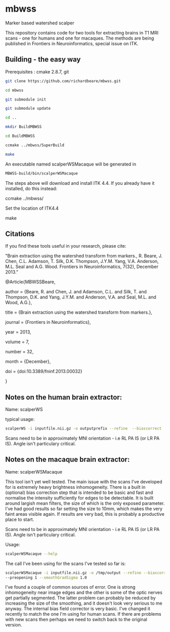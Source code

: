 mbwss
=====

Marker based watershed scalper

This repository contains code for two tools for extracting brains in
T1 MRI scans - one for humans and one for macaques. The methods are
being published in Frontiers in Neuroinformatics, special issue on
ITK.


Building - the easy way
--------

Prerequisites : cmake 2.8.7, git

```bash
git clone https://github.com/richardbeare/mbwss.git

cd mbwss

git submodule init

git submodule update
```

```bash
cd ..

mkdir BuildMBWSS

cd BuildMBWSS

ccmake ../mbwss/SuperBuild

make
```

An executable named scalperWSMacaque will be generated in 

```bash
MBWSS-build/bin/scalperWSMacaque
```

The steps above will download and install ITK 4.4. If you already
have it installed, do this instead:

ccmake ../mbwss/

Set the location of ITK4.4

make

Citations
---------

If you find these tools useful in your research, please cite:

"Brain extraction using the watershed transform from markers., R. Beare, J. Chen, C.L. Adamson, T. Silk, D.K. Thompson, J.Y.M. Yang, V.A. Anderson, M.L. Seal and A.G. Wood. Frontiers in Neuroinformatics, 7(32), December 2013."


@Article{MBWSSBeare,

  author =       {Beare, R. and Chen, J. and Adamson, C.L. and  Silk, T. and Thompson, D.K. and Yang, J.Y.M. and Anderson, V.A. and Seal, M.L. and Wood, A.G.},

  title =        {Brain extraction using the watershed transform from markers.},

  journal =      {Frontiers in Neuroinformatics},

  year =         2013,

  volume =       7,

  number =       32,

  month =        {December},

  doi = {doi:10.3389/fninf.2013.00032}

}


Notes on the human brain extractor:
-----------------------------------

Name: scalperWS

typical usage:
```bash
scalperWS -i inputfile.nii.gz -o outputprefix --refine  --biascorrect
```

Scans need to be in approximately MNI orientation - i.e RL PA IS (or
LR PA IS). Angle isn't particulary critical.


Notes on the macaque brain extractor:
-------------------------------------

Name: scalperWSMacaque

This tool isn't yet well tested. The main issue with the scans I've
developed for is extremely heavy brightness inhomogeneity. There is a
built in (optional) bias correction step that is intended to be basic
and fast and normalise the intensity sufficiently for edges to be
detectable. It is built around largish mean filters, the size of which
is the only exposed parameter. I've had good results so far setting
the size to 10mm, which makes the very faint areas visible again. If
results are very bad, this is probably a productive place to start.

Scans need to be in approximately MNI orientation - i.e RL PA IS (or
LR PA IS). Angle isn't particulary critical.

Usage:
```bash
scalperWSMacaque --help
```

The call I've been using for the scans I've tested so far is:
``` bash
scalperWSMacaque -i inputfile.nii.gz -o /tmp/output --refine --biascorrect \
--preopening 1 --smoothGradSigma 1.0
```

I've found a couple of common sources of error. One is strong inhomogeneity 
near image edges and the other is some of the optic nerves get partially
segmented. The latter problem can probably be reduced by increasing
the size of the smoothing, and it doesn't look very serious to me anyway.
The internal bias field corrector is very basic. I've changed it recently
to match the one I'm using for human scans. If there are
problems with new scans then perhaps we need to switch back to the original version.

